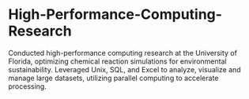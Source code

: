 # High-Performance-Computing-Research
Conducted high-performance computing research at the University of Florida, optimizing chemical reaction simulations for environmental sustainability. Leveraged Unix, SQL, and Excel to analyze, visualize and manage large datasets, utilizing parallel computing to accelerate processing.
